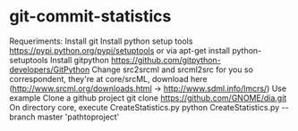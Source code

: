 # git-commit-statistics
Requeriments:
Install git
Install python setup tools https://pypi.python.org/pypi/setuptools or via apt-get install python-setuptools
Install gitpython https://github.com/gitpython-developers/GitPython
Change src2srcml and srcml2src for you so correspondent, they're at core/srcML, download here (http://www.srcml.org/downloads.html -> http://www.sdml.info/lmcrs/)
Use example
Clone a github project
git clone https://github.com/GNOME/dia.git
On directory core, execute CreateStatistics.py
python CreateStatistics.py --branch master 'pathtoproject'
